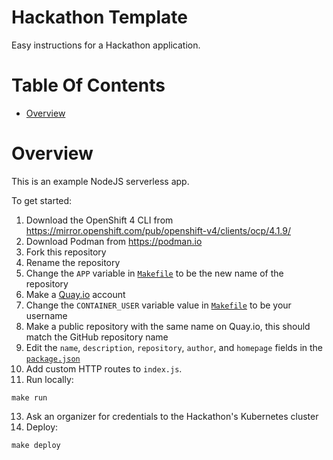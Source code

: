 # Hackathon Template
Easy instructions for a Hackathon application.

# Table Of Contents
- [Overview](#overview)

# Overview
This is an example NodeJS serverless app.

To get started:

1. Download the OpenShift 4 CLI from https://mirror.openshift.com/pub/openshift-v4/clients/ocp/4.1.9/
2. Download Podman from https://podman.io
3. Fork this repository
4. Rename the repository
5. Change the `APP` variable in [`Makefile`](Makefile) to be the new name of the repository
6. Make a [Quay.io](https://quay.io) account
7. Change the `CONTAINER_USER` variable value in [`Makefile`](Makefile) to be
   your username
8. Make a public repository with the same name on Quay.io, this should match 
   the GitHub 
   repository name
10. Edit the `name`, `description`, `repository`, `author`, and `homepage` 
	fields in the [`package.json`](package.json)
11. Add custom HTTP routes to `index.js`.
12. Run locally:
   ```
   make run
   ```
13. Ask an organizer for credentials to the Hackathon's Kubernetes cluster
14. Deploy:
   ```
   make deploy
   ```
